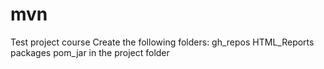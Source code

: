 # mvn
Test project course
Create the following folders:
gh_repos
HTML_Reports
packages
pom_jar
in the project folder
